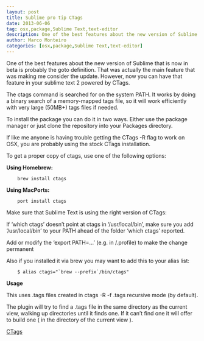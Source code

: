 ```yaml
---
layout: post
title: Sublime pro tip CTags
date: 2013-06-06
tag: osx,package,Sublime Text,text-editor
description: One of the best features about the new version of Sublime that is now in beta is probably the goto definition. That was actually the main feature that was making
author: Marco Monteiro
categories: [osx,package,Sublime Text,text-editor]
---
```


One of the best features about the new version of Sublime that is now in beta is probably the goto definition. That was actually the main feature that was making me consider the update.
However, now you can have that feature in your sublime text 2 powered by CTags.

The ctags command is searched for on the system PATH. It works by doing a binary search of a memory-mapped tags file, so it will work efficiently with very large (50MB+) tags files if needed.
<!--more-->

To install the package you can do it in two ways. Either use the package manager or just clone the repository into your Packages directory.

If like me anyone is having trouble getting the CTags -R flag to work on OSX, you are probably using the stock CTags installation.

To get a proper copy of ctags, use one of the following options:

**Using Homebrew:**

		brew install ctags

**Using MacPorts:**

		port install ctags

Make sure that Sublime Text is using the right version of CTags:

If ‘which ctags’ doesn’t point at ctags in ‘/usr/local/bin’, make sure you add ‘/usr/local/bin’ to your PATH ahead of the folder ‘which ctags’ reported.

Add or modify the ‘export PATH=…’ (e.g. in /.profile) to make the change permanent

Also if you installed it via brew you may want to add this to your alias list:

		$ alias ctags="`brew --prefix`/bin/ctags"

**Usage**

This uses .tags files created in ctags -R -f .tags recursive mode (by default).

The plugin will try to find a .tags file in the same directory as the current view, walking up directories until it finds one. If it can’t find one it will offer to build one ( in the directory of the current view ).

[<i class="icon-link"></i> CTags ](https://github.com/SublimeText/CTags)